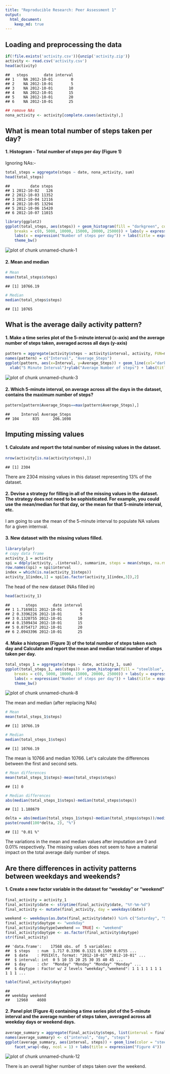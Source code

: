 ```yaml
---
title: "Reproducible Research: Peer Assessment 1"
output: 
  html_document:
    keep_md: true
---
```



## Loading and preprocessing the data

```r
if(!file.exists('activity.csv')){unzip('activity.zip')}
activity <- read.csv('activity.csv')
head(activity)
```

```
##   steps       date interval
## 1    NA 2012-10-01        0
## 2    NA 2012-10-01        5
## 3    NA 2012-10-01       10
## 4    NA 2012-10-01       15
## 5    NA 2012-10-01       20
## 6    NA 2012-10-01       25
```


```r
## remove NAs
nona_activity <- activity[complete.cases(activity),]
```

## What is mean total number of steps taken per day?
#### 1. Histogram - Total number of steps per day (Figure 1)
Ignoring NAs:-

```r
total_steps = aggregate(steps ~ date, nona_activity, sum)
head(total_steps)
```

```
##         date steps
## 1 2012-10-02   126
## 2 2012-10-03 11352
## 3 2012-10-04 12116
## 4 2012-10-05 13294
## 5 2012-10-06 15420
## 6 2012-10-07 11015
```

```r
library(ggplot2)
ggplot(total_steps, aes(steps)) + geom_histogram(fill = "darkgreen", col="grey",
    breaks = c(0, 5000, 10000, 15000, 20000, 25000)) + labs(y = expression("frequency")) + 
    labs(x = expression("Number of steps per day")) + labs(title = expression("Figure 1"))+
    theme_bw()
```

![plot of chunk unnamed-chunk-1](figure/unnamed-chunk-1-1.png) 

#### 2. Mean and median

```r
# Mean
mean(total_steps$steps)
```

```
## [1] 10766.19
```

```r
# Median
median(total_steps$steps)
```

```
## [1] 10765
```

## What is the average daily activity pattern?
#### 1. Make a time series plot of the 5-minute interval (x-axis) and the average number of steps taken, averaged across all days (y-axis)

```r
pattern = aggregate(activity$steps ~ activity$interval, activity, FUN=mean, na.rm=T)
names(pattern) = c("Interval", "Average_Steps")
ggplot(pattern, aes(x=Interval, y=Average_Steps)) + geom_line(col="darkgreen")+
  xlab("5 Minute Interval")+ylab("Average Number of steps") + labs(title = expression("Figure 2 - Daily Activity")) + theme_bw()
```

![plot of chunk unnamed-chunk-3](figure/unnamed-chunk-3-1.png) 


#### 2. Which 5-minute interval, on average across all the days in the dataset, contains the maximum number of steps?

```r
pattern[pattern$Average_Steps==max(pattern$Average_Steps),]
```

```
##     Interval Average_Steps
## 104      835      206.1698
```
## Imputing missing values
#### 1. Calculate and report the total number of missing values in the dataset.

```r
nrow(activity[is.na(activity$steps),])
```

```
## [1] 2304
```
There are 2304 missing values in this dataset representing 13% of the dataset.


#### 2. Devise a strategy for filling in all of the missing values in the dataset. The strategy does not need to be sophisticated. For example, you could use the mean/median for that day, or the mean for that 5-minute interval, etc.
I am going to use the mean of the 5-minute interval to populate NA values for a given internval.

#### 3. New dataset with the missing values filled.

```r
library(plyr)
# copy data frame
activity_1 = activity
spi = ddply(activity, .(interval), summarize, steps = mean(steps, na.rm=TRUE))
row.names(spi) = spi$interval
index = which(is.na(activity_1$steps))
activity_1[index,1] = spi[as.factor(activity_1[index,3]),2]
```
The head of the new dataset (NAs filled in)

```r
head(activity_1)
```

```
##       steps       date interval
## 1 1.7169811 2012-10-01        0
## 2 0.3396226 2012-10-01        5
## 3 0.1320755 2012-10-01       10
## 4 0.1509434 2012-10-01       15
## 5 0.0754717 2012-10-01       20
## 6 2.0943396 2012-10-01       25
```

#### 4. Make a histogram (Figure 3) of the total number of steps taken each day and Calculate and report the mean and median total number of steps taken per day.


```r
total_steps_1 = aggregate(steps ~ date, activity_1, sum)
ggplot(total_steps_1, aes(steps)) + geom_histogram(fill = "steelblue", col="grey",
    breaks = c(0, 5000, 10000, 15000, 20000, 25000)) + labs(y = expression("frequency")) + 
    labs(x = expression("Number of steps per day")) + labs(title = expression("Figure 3"))+
    theme_bw()
```

![plot of chunk unnamed-chunk-8](figure/unnamed-chunk-8-1.png) 

The mean and median (after replacing NAs)

```r
# Mean
mean(total_steps_1$steps)
```

```
## [1] 10766.19
```

```r
# Median
median(total_steps_1$steps)
```

```
## [1] 10766.19
```
The mean is 10766 and median 10766.
Let's calculate the differences between the first and second sets.


```r
# Mean differences
mean(total_steps_1$steps)-mean(total_steps$steps)
```

```
## [1] 0
```

```r
# Median differences
abs(median(total_steps_1$steps)-median(total_steps$steps))
```

```
## [1] 1.188679
```

```r
delta = abs(median(total_steps_1$steps)-median(total_steps$steps))/median(total_steps$steps)
paste(round(100*delta, 2), "%")
```

```
## [1] "0.01 %"
```

The variations in the mean and median values after imputation are 0 and 0.01% respectively. The missing values does not seem to have a material impact on the total average daily number of steps.

## Are there differences in activity patterns between weekdays and weekends?

#### 1. Create a new factor variable in the dataset for “weekday” or “weekend”

```r
final_activity = activity_1
final_activity$date <- strptime(final_activity$date, "%Y-%m-%d")
final_activity <- mutate(final_activity, day = weekdays(date))

weekend <- weekdays(as.Date(final_activity$date)) %in% c("Saturday", "Sunday")
final_activity$daytype <- "weekday"
final_activity$daytype[weekend == TRUE] <- "weekend"
final_activity$daytype <- as.factor(final_activity$daytype)
str(final_activity)
```

```
## 'data.frame':	17568 obs. of  5 variables:
##  $ steps   : num  1.717 0.3396 0.1321 0.1509 0.0755 ...
##  $ date    : POSIXlt, format: "2012-10-01" "2012-10-01" ...
##  $ interval: int  0 5 10 15 20 25 30 35 40 45 ...
##  $ day     : chr  "Monday" "Monday" "Monday" "Monday" ...
##  $ daytype : Factor w/ 2 levels "weekday","weekend": 1 1 1 1 1 1 1 1 1 1 ...
```

```r
table(final_activity$daytype)
```

```
## 
## weekday weekend 
##   12960    4608
```

#### 2. Panel plot (Figure 4) containing a time series plot of the 5-minute interval and the average number of steps taken, averaged across all weekday days or weekend days.


```r
average_summary = aggregate(final_activity$steps, list(interval = final_activity$interval, daytype = final_activity$daytype), mean)
names(average_summary) <- c("interval", "day", "steps")
ggplot(average_summary, aes(interval, steps)) + geom_line(color = "steelblue") + 
    facet_wrap(~day, ncol = 1) + labs(title = expression("Figure 4"))
```

![plot of chunk unnamed-chunk-12](figure/unnamed-chunk-12-1.png) 

There is an overall higher number of steps taken over the weekend.






























